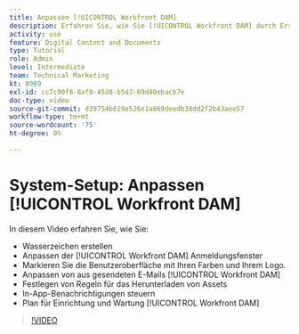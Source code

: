```yaml
---
title: Anpassen [!UICONTROL Workfront DAM]
description: Erfahren Sie, wie Sie [!UICONTROL Workfront DAM] durch Erstellen von Wasserzeichen und Anpassen der [!UICONTROL DAM] Anmeldefenster, Branding der Benutzeroberfläche und mehr.
activity: use
feature: Digital Content and Documents
type: Tutorial
role: Admin
level: Intermediate
team: Technical Marketing
kt: 8969
exl-id: cc7c90f8-8af0-45d8-b5d3-69d40ebacb7e
doc-type: video
source-git-commit: d39754b619e526e1a869deedb38dd2f2b43aee57
workflow-type: tm+mt
source-wordcount: '75'
ht-degree: 0%

---
```


# System-Setup: Anpassen [!UICONTROL Workfront DAM]

In diesem Video erfahren Sie, wie Sie:

* Wasserzeichen erstellen
* Anpassen der [!UICONTROL Workfront DAM] Anmeldungsfenster
* Markieren Sie die Benutzeroberfläche mit Ihren Farben und Ihrem Logo.
* Anpassen von aus gesendeten E-Mails [!UICONTROL Workfront DAM]
* Festlegen von Regeln für das Herunterladen von Assets
* In-App-Benachrichtigungen steuern
* Plan für Einrichtung und Wartung [!UICONTROL Workfront DAM]

>[!VIDEO](https://video.tv.adobe.com/v/335232/?quality=12)
